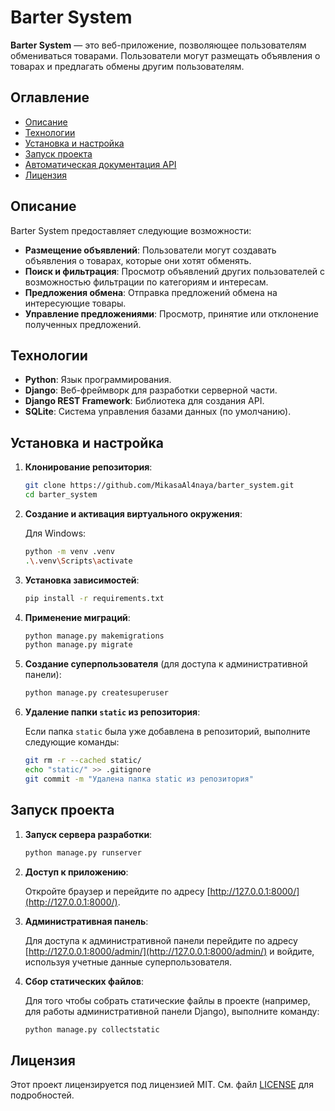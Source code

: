 # Barter System

**Barter System** — это веб-приложение, позволяющее пользователям обмениваться товарами. Пользователи могут размещать объявления о товарах и предлагать обмены другим пользователям.

## Оглавление

- [Описание](#описание)
- [Технологии](#технологии)
- [Установка и настройка](#установка-и-настройка)
- [Запуск проекта](#запуск-проекта)
- [Автоматическая документация API](#автоматическая-документация-api)
- [Лицензия](#лицензия)

## Описание

Barter System предоставляет следующие возможности:

- **Размещение объявлений**: Пользователи могут создавать объявления о товарах, которые они хотят обменять.
- **Поиск и фильтрация**: Просмотр объявлений других пользователей с возможностью фильтрации по категориям и интересам.
- **Предложения обмена**: Отправка предложений обмена на интересующие товары.
- **Управление предложениями**: Просмотр, принятие или отклонение полученных предложений.

## Технологии

- **Python**: Язык программирования.
- **Django**: Веб-фреймворк для разработки серверной части.
- **Django REST Framework**: Библиотека для создания API.
- **SQLite**: Система управления базами данных (по умолчанию).

## Установка и настройка

1. **Клонирование репозитория**:

   ```bash
   git clone https://github.com/MikasaAl4naya/barter_system.git
   cd barter_system
   ```

2. **Создание и активация виртуального окружения**:

   Для Windows:
   ```bash
   python -m venv .venv
   .\.venv\Scripts\activate
   ```

3. **Установка зависимостей**:

   ```bash
   pip install -r requirements.txt
   ```

4. **Применение миграций**:

   ```bash
   python manage.py makemigrations
   python manage.py migrate
   ```

5. **Создание суперпользователя** (для доступа к административной панели):

   ```bash
   python manage.py createsuperuser
   ```

6. **Удаление папки `static` из репозитория**:

   Если папка `static` была уже добавлена в репозиторий, выполните следующие команды:

   ```bash
   git rm -r --cached static/
   echo "static/" >> .gitignore
   git commit -m "Удалена папка static из репозитория"
   ```

## Запуск проекта

1. **Запуск сервера разработки**:

   ```bash
   python manage.py runserver
   ```

2. **Доступ к приложению**:

   Откройте браузер и перейдите по адресу [http://127.0.0.1:8000/](http://127.0.0.1:8000/).

3. **Административная панель**:

   Для доступа к административной панели перейдите по адресу [http://127.0.0.1:8000/admin/](http://127.0.0.1:8000/admin/) и войдите, используя учетные данные суперпользователя.

4. **Сбор статических файлов**:

   Для того чтобы собрать статические файлы в проекте (например, для работы административной панели Django), выполните команду:

   ```bash
   python manage.py collectstatic
   ```

## Лицензия

Этот проект лицензируется под лицензией MIT. См. файл [LICENSE](LICENSE) для подробностей.

